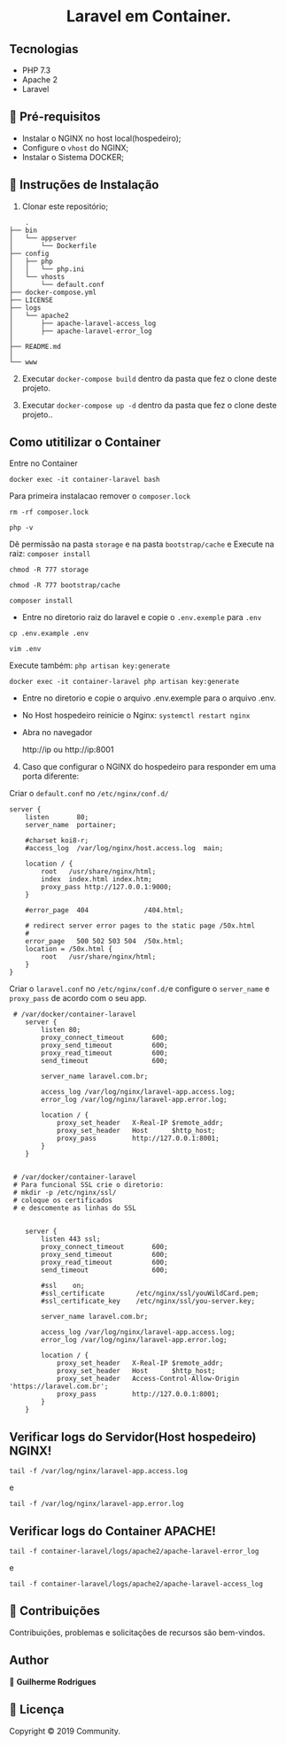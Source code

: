 <h1 align="center">Laravel em Container.</h1>

## Tecnologias

* PHP 7.3
* Apache 2
* Laravel

## 🚨 Pré-requisitos

* Instalar o NGINX no host local(hospedeiro);
* Configure o `vhost` do NGINX;
* Instalar o Sistema DOCKER;

## 🔧 Instruções de Instalação

1.  Clonar este repositório;
    
```
    .
├── bin
│   └── appserver
│       └── Dockerfile
├── config
│   ├── php
│   │   └── php.ini
│   └── vhosts
│       └── default.conf
├── docker-compose.yml
├── LICENSE
├── logs
│   └── apache2
│       ├── apache-laravel-access_log
│       ├── apache-laravel-error_log
│       
├── README.md
│
└── www
```
2.  Executar `docker-compose build` dentro da pasta que fez o clone deste projeto.

3.  Executar `docker-compose up -d` dentro da pasta que fez o clone deste projeto..

## Como utitilizar o Container

Entre no Container
```
docker exec -it container-laravel bash
```
Para primeira instalacao remover o `composer.lock`

```
rm -rf composer.lock 
```
```
php -v
```
Dê permissão na pasta `storage` e na pasta `bootstrap/cache` e Execute na raiz: `composer install`

```
chmod -R 777 storage
```
```
chmod -R 777 bootstrap/cache
```
```
composer install
```
* Entre no diretorio raiz do laravel e copie o `.env.exemple` para `.env`

```
cp .env.example .env
```
```
vim .env
```
Execute também: `php artisan key:generate`
```
docker exec -it container-laravel php artisan key:generate
```
* Entre no diretorio e copie o arquivo .env.exemple para o arquivo .env.

* No Host hospedeiro reinicie o Nginx: `systemctl restart nginx`

* Abra no navegador

   http://ip ou http://ip:8001

4.  Caso que configurar o NGINX do hospedeiro para responder em uma porta diferente:

Criar o `default.conf` no `/etc/nginx/conf.d/`

```
server {
    listen       80;
    server_name  portainer;

    #charset koi8-r;
    #access_log  /var/log/nginx/host.access.log  main;

    location / {
        root   /usr/share/nginx/html;
        index  index.html index.htm;
        proxy_pass http://127.0.0.1:9000;
    }

    #error_page  404              /404.html;

    # redirect server error pages to the static page /50x.html
    #
    error_page   500 502 503 504  /50x.html;
    location = /50x.html {
        root   /usr/share/nginx/html;
    }
}
```
Criar o `laravel.conf` no `/etc/nginx/conf.d/`e configure o `server_name` e  `proxy_pass` de acordo com o seu app.
```
 # /var/docker/container-laravel
    server {
        listen 80;
        proxy_connect_timeout       600;
        proxy_send_timeout          600;
        proxy_read_timeout          600;
        send_timeout                600;

        server_name laravel.com.br;

        access_log /var/log/nginx/laravel-app.access.log;
        error_log /var/log/nginx/laravel-app.error.log;

        location / {
            proxy_set_header   X-Real-IP $remote_addr;
            proxy_set_header   Host      $http_host;
            proxy_pass         http://127.0.0.1:8001;
        }
    }


 # /var/docker/container-laravel
 # Para funcional SSL crie o diretorio:
 # mkdir -p /etc/nginx/ssl/
 # coloque os certificados
 # e descomente as linhas do SSL


    server {
        listen 443 ssl;
        proxy_connect_timeout       600;
        proxy_send_timeout          600;
        proxy_read_timeout          600;
        send_timeout                600;

        #ssl    on;
        #ssl_certificate        /etc/nginx/ssl/youWildCard.pem;
        #ssl_certificate_key    /etc/nginx/ssl/you-server.key;

        server_name laravel.com.br;

        access_log /var/log/nginx/laravel-app.access.log;
        error_log /var/log/nginx/laravel-app.error.log;

        location / {
            proxy_set_header   X-Real-IP $remote_addr;
            proxy_set_header   Host      $http_host;
            proxy_set_header   Access-Control-Allow-Origin 'https://laravel.com.br';
            proxy_pass         http://127.0.0.1:8001;
        }
    }

```

## Verificar logs do Servidor(Host hospedeiro) NGINX!

```
tail -f /var/log/nginx/laravel-app.access.log
```
e

```
tail -f /var/log/nginx/laravel-app.error.log
```

## Verificar logs do Container APACHE!
```
tail -f container-laravel/logs/apache2/apache-laravel-error_log
```
e

```
tail -f container-laravel/logs/apache2/apache-laravel-access_log
```

## 🤝 Contribuições

Contribuições, problemas e solicitações de recursos são bem-vindos.<br />

## Author

👤 **Guilherme Rodrigues**

## 📝 Licença

Copyright © 2019 Community.<br />